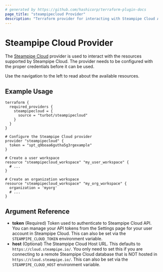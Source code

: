 ```yaml
---
# generated by https://github.com/hashicorp/terraform-plugin-docs
page_title: "steampipecloud Provider"
description: "Terraform provider for interacting with Steampipe Cloud API."
---
```


# Steampipe Cloud Provider

<!-- Steampipe Cloud provides a hosted platform for Steampipe, simplifying setup and operation, accelerating integration, and providing solutions for collaborating and sharing insights. -->

The [Steampipe Cloud](https://cloud.steampipe.io/) provider is used to interact
with the resources supported by Steampipe Cloud.  The provider needs to be
configured with the proper credentials before it can be used.

Use the navigation to the left to read about the available resources.

## Example Usage

```hcl
terraform {
  required_providers {
    steampipecloud = {
      source = "turbot/steampipecloud"
    }
  }
}

# Configure the Steampipe Cloud provider
provider "steampipecloud" {
  token = "spt_q9boaa6gutha5g3rgexample"
}

# Create a user workspace
resource "steampipecloud_workspace" "my_user_workspace" {
  # ...
}

# Create an organization workspace
resource "steampipecloud_workspace" "my_org_workspace" {
  organization = 'myorg'
  # ...
}
```

## Argument Reference

- **token** (Required) Token used to authenticate to Steampipe Cloud API. You can manage your API tokens from the Settings page for your user account in Steampipe Cloud. This can also be set via the `STEAMPIPE_CLOUD_TOKEN` environment variable.
- **host** (Optional) The Steampipe Cloud Host URL. This defaults to `https://cloud.steampipe.io/`. You only need to set this if you are connecting to a remote Steampipe Cloud database that is NOT hosted in `https://cloud.steampipe.io/`. This can also be set via the `STEAMPIPE_CLOUD_HOST` environment variable.
